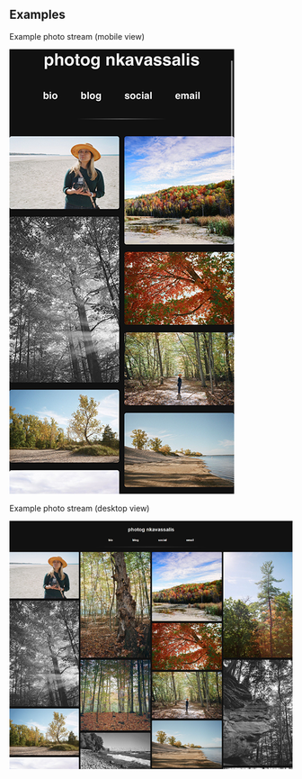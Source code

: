 ## Examples

Example photo stream (mobile view)

![Example Bluesky Grid - Mobile](example.png)

Example photo stream (desktop view)

![Example Bluesky Grid - Desktop](example-desktop.png)
